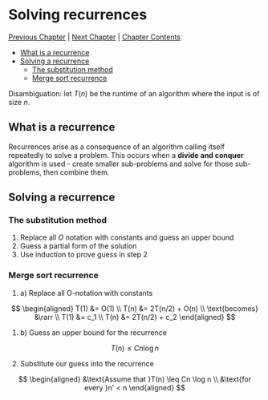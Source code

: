 # Solving recurrences <!-- omit in toc -->

[Previous Chapter][prev] | [Next Chapter][next] | [Chapter Contents][index]

[prev]: ./index
[next]: ./index
[index]: ./index

- [What is a recurrence](#what-is-a-recurrence)
- [Solving a recurrence](#solving-a-recurrence)
  - [The substitution method](#the-substitution-method)
  - [Merge sort recurrence](#merge-sort-recurrence)

Disambiguation: let $T(n)$ be the runtime of an algorithm where the input is of size $n$.

## What is a recurrence

Recurrences arise as a consequence of an algorithm calling itself repeatedly to solve a problem. This occurs when a **divide and conquer** algorithm is used - create smaller sub-problems and solve for those sub-problems, then combine them.

## Solving a recurrence

### The substitution method

1. Replace all $O$ notation with constants and guess an upper bound
2. Guess a partial form of the solution
3. Use induction to prove guess in step 2

### Merge sort recurrence

1. a) Replace all O-notation with constants

$$
\begin{aligned}
T(1) &= O(1) \\
T(n) &= 2T(n/2) + O(n) \\
\text{becomes} &\rarr \\
T(1) &= c_1 \\
T(n) &= 2T(n/2) + c_2
\end{aligned}
$$

1. b) Guess an upper bound for the recurrence

$$
T(n) \leq Cn\log n
$$

2. Substitute our guess into the recurrence

$$
\begin{aligned}
  &\text{Assume that }T(n) \leq Cn \log n \\
  &\text{for every }n' < n
\end{aligned}
$$